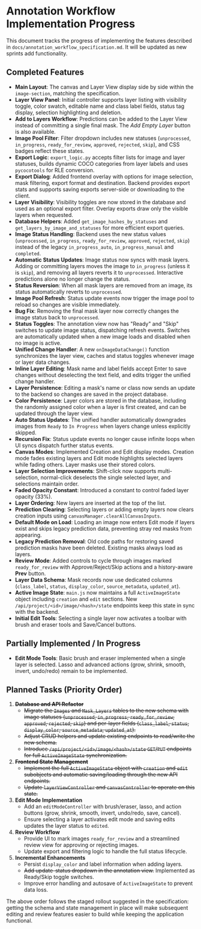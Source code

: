 # Annotation Workflow Implementation Progress

This document tracks the progress of implementing the features described in
`docs/annotation_workflow_specification.md`.
It will be updated as new sprints add functionality.

## Completed Features

- **Main Layout**: The canvas and Layer View display side by side within the
  `image-section`, matching the specification.
- **Layer View Panel**: Initial controller supports layer listing with
  visibility toggle, color swatch, editable name and class label fields, status
  tag display, selection highlighting and deletion.
- **Add to Layers Workflow**: Predictions can be added to the Layer View instead
  of committing a single final mask. The _Add Empty Layer_ button is also
  available.
- **Image Pool Filter**: Filter dropdown includes new statuses
  (`unprocessed`, `in_progress`, `ready_for_review`, `approved`, `rejected`,
  `skip`), and CSS badges reflect these states.
- **Export Logic**: `export_logic.py` accepts filter lists for image and layer
  statuses, builds dynamic COCO categories from layer labels and uses
  `pycocotools` for RLE conversion.
- **Export Dialog**: Added frontend overlay with options for image selection,
  mask filtering, export format and destination. Backend provides export stats
  and supports saving exports server-side or downloading to the client.
- **Layer Visibility**: Visibility toggles are now stored in the database and
  used as an optional export filter. Overlay exports draw only the visible
  layers when requested.
- **Database Helpers**: Added `get_image_hashes_by_statuses` and
  `get_layers_by_image_and_statuses` for more efficient export queries.
- **Image Status Handling**: Backend uses the new status values
  (`unprocessed`, `in_progress`, `ready_for_review`, `approved`, `rejected`, `skip`)
  instead of the legacy `in_progress_auto`, `in_progress_manual` and `completed`.
- **Automatic Status Updates**: Image status now syncs with mask layers. Adding or
  committing layers moves the image to `in_progress` (unless it is `skip`),
  and removing all layers reverts it to `unprocessed`. Interactive predictions
  alone no longer change the status.
- **Status Reversion**: When all mask layers are removed from an image, its status automatically
  reverts to `unprocessed`.
- **Image Pool Refresh**: Status update events now trigger the image pool to reload so changes are visible immediately.
- **Bug Fix**: Removing the final mask layer now correctly changes the image status back to `unprocessed`.
- **Status Toggles**: The annotation view now has "Ready" and "Skip" switches to update image status, dispatching refresh events. Switches are automatically updated when a new image loads and disabled when no image is active.
- **Unified Change Handler**: A new `onImageDataChange()` function synchronizes the layer view, caches and status toggles whenever image or layer data changes.
- **Inline Layer Editing**: Mask name and label fields accept Enter to save changes without deselecting the text field, and edits trigger the unified change handler.
- **Layer Persistence**: Editing a mask's name or class now sends an update to the backend so changes are saved in the project database.
- **Color Persistence**: Layer colors are stored in the database, including the randomly assigned color when a layer is first created, and can be updated through the layer view.
- **Auto Status Updates**: The unified handler automatically downgrades images from `Ready` to `In Progress` when layers change unless explicitly skipped.
- **Recursion Fix**: Status update events no longer cause infinite loops when UI syncs dispatch further status events.
- **Canvas Modes**: Implemented Creation and Edit display modes. Creation mode fades existing layers and Edit mode highlights selected layers while fading others. Layer masks use their stored colors.
- **Layer Selection Improvements**: Shift-click now supports multi-selection, normal-click deselects the single selected layer, and selections maintain order.
- **Faded Opacity Constant**: Introduced a constant to control faded layer opacity (33%).
- **Layer Ordering**: New layers are inserted at the top of the list.
- **Prediction Clearing**: Selecting layers or adding empty layers now clears creation inputs using `canvasManager.clearAllCanvasInputs`.
- **Default Mode on Load**: Loading an image now enters Edit mode if layers exist and skips legacy prediction data, preventing stray red masks from appearing.
- **Legacy Prediction Removal**: Old code paths for restoring saved prediction masks have been deleted. Existing masks always load as layers.
- **Review Mode**: Added controls to cycle through images marked `ready_for_review` with Approve/Reject/Skip actions and a history-aware **Prev** button.
- **Layer Data Schema**: Mask records now use dedicated columns (`class_label`, `status`, `display_color`, `source_metadata`, `updated_at`).
- **Active Image State**: `main.js` now maintains a full `ActiveImageState` object including `creation` and `edit` sections. New `/api/project/<id>/image/<hash>/state` endpoints keep this state in sync with the backend.
- **Initial Edit Tools**: Selecting a single layer now activates a toolbar with
  brush and eraser tools and Save/Cancel buttons.

## Partially Implemented / In Progress

- **Edit Mode Tools**: Basic brush and eraser implemented when a single layer is
  selected. Lasso and advanced actions (grow, shrink, smooth, invert, undo/redo)
  remain to be implemented.

## Planned Tasks (Priority Order)

1. ~~**Database and API Refactor**~~
   - ~~Migrate the `Images` and `Mask_Layers` tables to the new schema with image
     statuses (`unprocessed`, `in_progress`, `ready_for_review`, `approved`,
     `rejected`, `skip`) and per-layer fields (`class_label`, `status`,
     `display_color`, `source_metadata`, `updated_at`).~~
   - ~~Adjust CRUD helpers and update existing endpoints to read/write the new
     schema.~~
   - ~~Introduce `/api/project/<id>/image/<hash>/state` `GET`/`PUT` endpoints for
     full `ActiveImageState` synchronization.~~
2. ~~**Frontend State Management**~~
   - ~~Implement the full `ActiveImageState` object with `creation` and `edit`
     subobjects and automatic saving/loading through the new API endpoints.~~
   - ~~Update `layerViewController` and `canvasController` to operate on this state.~~
3. **Edit Mode Implementation**
   - Add an `editModeController` with brush/eraser, lasso, and action buttons
     (grow, shrink, smooth, invert, undo/redo, save, cancel).
   - Ensure selecting a layer activates edit mode and saving edits updates the
     layer status to `edited`.
4. **Review Workflow**
   - Provide UI to mark images `ready_for_review` and a streamlined review view
     for approving or rejecting images.
   - Update export and filtering logic to handle the full status lifecycle.
5. **Incremental Enhancements**
   - Persist `display_color` and label information when adding layers.
   - ~~Add update-status dropdown in the annotation view.~~ Implemented as Ready/Skip toggle switches.
   - Improve error handling and autosave of `ActiveImageState` to prevent data
     loss.

The above order follows the staged rollout suggested in the specification:
getting the schema and state management in place will make subsequent editing and
review features easier to build while keeping the application functional.
